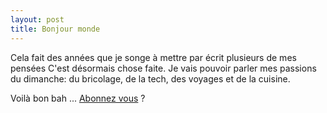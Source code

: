 ```yaml
---
layout: post
title: Bonjour monde
---
```

Cela fait des années que je songe à mettre par écrit plusieurs de mes pensées
C'est désormais chose faite. Je vais pouvoir parler mes passions du dimanche: du bricolage, de la tech, des voyages et de la cuisine. 

Voilà bon bah  ... [Abonnez vous](https://www.youtube.com/channel/UCQDgz8t9w30xjS_GrxQAs_w) ? 
